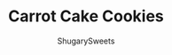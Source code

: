 ---
layout: ../../layouts/MarkdownPostLayout.astro
title: Carrot Cake Cookies
author: ShugarySweets
pubDate: 2021-03-17
description: "Sweet carrot cake meets oatmeal cookies! These chewy Carrot Cake Cookies have juicy raisins in every bite. Spread with cream cheese frosting and sprinkle with nuts for an irresistible hand held dessert."
image_url: https://www.shugarysweets.com/wp-content/uploads/2021/03/carrot-cake-cookies-facebook.jpg
tags: ["Cookies","American"]
calories: 201
protein: 3
carbohydrates: 28
fats: 9
fiber: 2
ingredients: ["1 ¾ cups all-purpose flour","1½ teaspoons cinnamon","1 teaspoon baking soda","1 teaspoon kosher salt","1 Tablespoon cornstarch","1 cup unsalted butter, melted and slightly cooled","1 ½ cups packed dark brown sugar","2 large eggs, at room temperature","2 teaspoons vanilla extract","3 cups old-fashioned rolled oats","1 ½ cups finely shredded or grated carrots","1 cup raisins","Cream Cheese Frosting**see notes, optional","1/2 cup finely chopped walnuts, optional"]
serves: 28
time: "1 hour 27 minutes"
prepTime: "15 minutes"
instructions: ["In a medium mixing bowl, whisk flour, cinnamon, baking soda, salt and cornstarch together. Set aside.","In a large bowl, combine butter and brown sugar together with a hand mixer on high speed for about 2 minutes. Scrape the sides of the bowl as needed. Add the eggs and vanilla and beat for another minute.","Add the dry ingredients to the wet ingredients and beat on low, just until combined. Add in the old-fashioned oats and combine on low speed. Fold in the shredded carrots and raisins.","Cover the dough with plastic wrap and refrigerate for at least 1 hour.","Preheat oven to 350℉. Line a baking sheet with parchment paper. Set aside.","Drop cookie dough by about 2-3 Tablespoons of dough onto the baking sheet. ","Bake for 11-13 minutes. Don’t overbake. The edges will start to brown first. The middle of the cookie may seem like it’s underbaked, but it will continue to bake when it’s taken out of the oven.","Remove the cookies from the oven and allow them to sit on the baking sheet for an additional 5 minutes. Transfer them to a wire rack to finish cooling.","If desired, make a half batch of my homemade cream cheese frosting. Spread over cooled cookies and sprinkle with walnuts."]
nutrition: ["201 calories","28 grams carbohydrates","31 milligrams cholesterol","9 grams fat","2 grams fiber","3 grams protein","4 grams saturated fat","136 milligrams sodium","14 grams sugar","0 grams trans fat","4 grams unsaturated fat"]
---